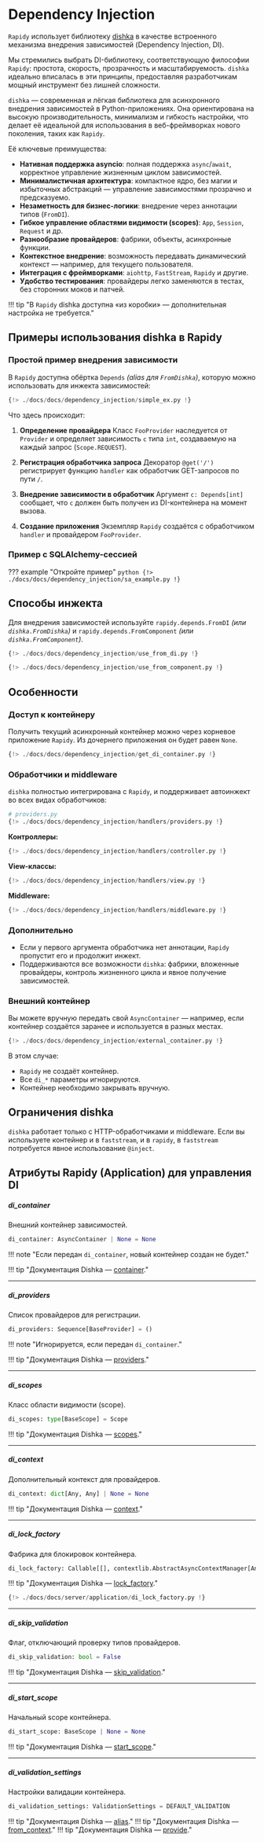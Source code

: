 # Dependency Injection

`Rapidy` использует библиотеку [dishka](https://dishka.readthedocs.io/en/stable/) в качестве встроенного механизма внедрения зависимостей (Dependency Injection, DI).

Мы стремились выбрать DI-библиотеку, соответствующую философии `Rapidy`: простота, скорость, прозрачность и масштабируемость.
`dishka` идеально вписалась в эти принципы, предоставляя разработчикам мощный инструмент без лишней сложности.

`dishka` — современная и лёгкая библиотека для асинхронного внедрения зависимостей в Python-приложениях. Она ориентирована на высокую производительность, минимализм и гибкость настройки, что делает её идеальной для использования в веб-фреймворках нового поколения, таких как `Rapidy`.

Её ключевые преимущества:

- **Нативная поддержка asyncio**: полная поддержка `async`/`await`, корректное управление жизненным циклом зависимостей.
- **Минималистичная архитектура**: компактное ядро, без магии и избыточных абстракций — управление зависимостями прозрачно и предсказуемо.
- **Незаметность для бизнес-логики**: внедрение через аннотации типов (`FromDI`).
- **Гибкое управление областями видимости (scopes)**: `App`, `Session`, `Request` и др.
- **Разнообразие провайдеров**: фабрики, объекты, асинхронные функции.
- **Контекстное внедрение**: возможность передавать динамический контекст — например, для текущего пользователя.
- **Интеграция с фреймворками**: `aiohttp`, `FastStream`, `Rapidy` и другие.
- **Удобство тестирования**: провайдеры легко заменяются в тестах, без сторонних моков и патчей.

!!! tip "В `Rapidy` dishka доступна «из коробки» — дополнительная настройка не требуется."

## Примеры использования dishka в Rapidy

### Простой пример внедрения зависимости

В `Rapidy` доступна обёртка `Depends` _(alias для `FromDishka`)_, которую можно использовать для инжекта зависимостей:

```python
{!> ./docs/docs/dependency_injection/simple_ex.py !}
```

Что здесь происходит:

1. **Определение провайдера**
   Класс `FooProvider` наследуется от `Provider` и определяет зависимость `c` типа `int`, создаваемую на каждый запрос (`Scope.REQUEST`).

2. **Регистрация обработчика запроса**
   Декоратор `@get('/')` регистрирует функцию `handler` как обработчик GET-запросов по пути `/`.

3. **Внедрение зависимости в обработчик**
   Аргумент `c: Depends[int]` сообщает, что `c` должен быть получен из DI-контейнера на момент вызова.

4. **Создание приложения**
   Экземпляр `Rapidy` создаётся с обработчиком `handler` и провайдером `FooProvider`.

### Пример с SQLAlchemy-сессией

??? example "Откройте пример"
    ```python
    {!> ./docs/docs/dependency_injection/sa_example.py !}
    ```

## Способы инжекта

Для внедрения зависимостей используйте `rapidy.depends.FromDI` _(или `dishka.FromDishka`)_ и `rapidy.depends.FromComponent` _(или `dishka.FromComponent`)_.

```python hl_lines="11 15"
{!> ./docs/docs/dependency_injection/use_from_di.py !}
```

```python hl_lines="13 17"
{!> ./docs/docs/dependency_injection/use_from_component.py !}
```

## Особенности

### Доступ к контейнеру

Получить текущий асинхронный контейнер можно через корневое приложение `Rapidy`. Из дочернего приложения он будет равен `None`.

```python
{!> ./docs/docs/dependency_injection/get_di_container.py !}
```

### Обработчики и middleware

`dishka` полностью интегрирована с `Rapidy`, и поддерживает автоинжект во всех видах обработчиков:

```python
# providers.py
{!> ./docs/docs/dependency_injection/handlers/providers.py !}
```

**Контроллеры:**

```python
{!> ./docs/docs/dependency_injection/handlers/controller.py !}
```

**View-классы:**

```python
{!> ./docs/docs/dependency_injection/handlers/view.py !}
```

**Middleware:**

```python
{!> ./docs/docs/dependency_injection/handlers/middleware.py !}
```

### Дополнительно

- Если у первого аргумента обработчика нет аннотации, `Rapidy` пропустит его и продолжит инжект.
- Поддерживаются все возможности `dishka`: фабрики, вложенные провайдеры, контроль жизненного цикла и явное получение зависимостей.

### Внешний контейнер

Вы можете вручную передать свой `AsyncContainer` — например, если контейнер создаётся заранее и используется в разных местах.

```python
{!> ./docs/docs/dependency_injection/external_container.py !}
```

В этом случае:

- `Rapidy` не создаёт контейнер.
- Все `di_*` параметры игнорируются.
- Контейнер необходимо закрывать вручную.

## Ограничения dishka

`dishka` работает только с HTTP-обработчиками и middleware. Если вы используете контейнер и в `faststream`, и в `rapidy`, в `faststream` потребуется явное использование `@inject`.

## Атрибуты Rapidy (Application) для управления DI

##### di_container

Внешний контейнер зависимостей.

```python
di_container: AsyncContainer | None = None
```

!!! note "Если передан `di_container`, новый контейнер создан не будет."

!!! tip "Документация Dishka — [container](https://dishka.readthedocs.io/en/stable/container/index.html)."

---

##### di_providers

Список провайдеров для регистрации.

```python
di_providers: Sequence[BaseProvider] = ()
```

!!! note "Игнорируется, если передан `di_container`."

!!! tip "Документация Dishka — [providers](https://dishka.readthedocs.io/en/stable/provider/index.html)."

---

##### di_scopes

Класс области видимости (scope).

```python
di_scopes: type[BaseScope] = Scope
```

!!! tip "Документация Dishka — [scopes](https://dishka.readthedocs.io/en/stable/advanced/scopes.html)."

---

##### di_context

Дополнительный контекст для провайдеров.

```python
di_context: dict[Any, Any] | None = None
```

!!! tip "Документация Dishka — [context](https://dishka.readthedocs.io/en/stable/advanced/context.html)."

---

##### di_lock_factory

Фабрика для блокировок контейнера.

```python
di_lock_factory: Callable[[], contextlib.AbstractAsyncContextManager[Any]] | None = Lock
```

!!! tip "Документация Dishka — [lock_factory](https://dishka.readthedocs.io/en/stable/container/index.html)."

```python
{!> ./docs/docs/server/application/di_lock_factory.py !}
```

---

##### di_skip_validation

Флаг, отключающий проверку типов провайдеров.

```python
di_skip_validation: bool = False
```

!!! tip "Документация Dishka — [skip_validation](https://dishka.readthedocs.io/en/stable/advanced/components.html)."

---

##### di_start_scope

Начальный scope контейнера.

```python
di_start_scope: BaseScope | None = None
```

!!! tip "Документация Dishka — [start_scope](https://dishka.readthedocs.io/en/stable/advanced/scopes.html)."

---

##### di_validation_settings

Настройки валидации контейнера.

```python
di_validation_settings: ValidationSettings = DEFAULT_VALIDATION
```

!!! tip "Документация Dishka — [alias](https://dishka.readthedocs.io/en/latest/provider/alias.html)."
!!! tip "Документация Dishka — [from_context](https://dishka.readthedocs.io/en/latest/provider/from_context.html)."
!!! tip "Документация Dishka — [provide](https://dishka.readthedocs.io/en/latest/provider/provide.html)."
